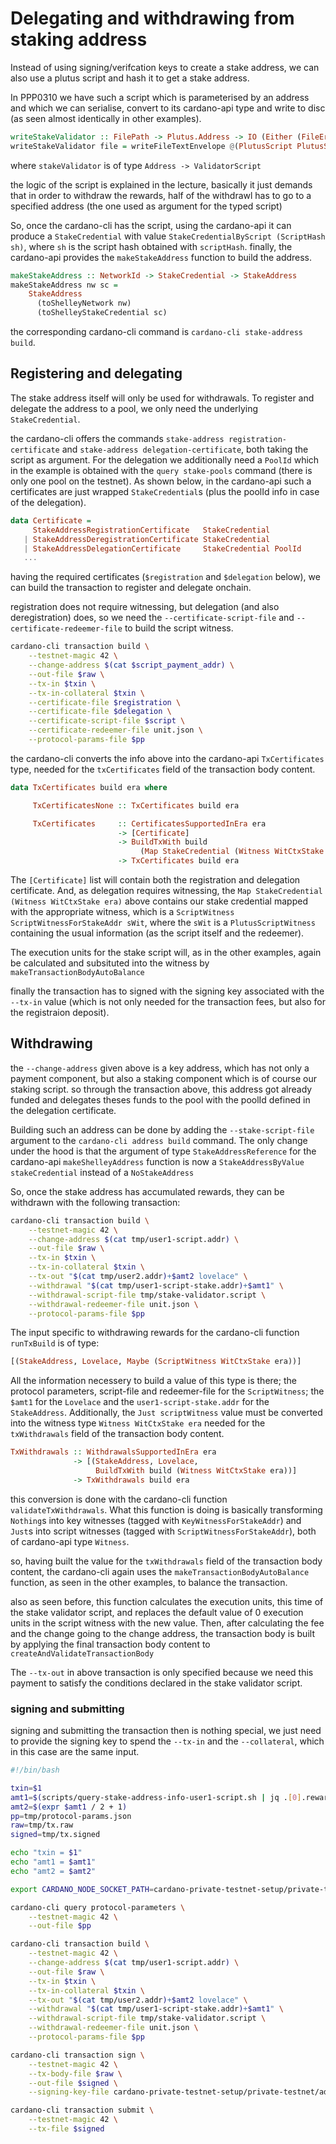 # Delegating and withdrawing from staking address

Instead of using signing/verifcation keys to create a stake address, we can also use a plutus script and hash it to get a stake address.

In PPP0310 we have such a script which is parameterised by an address and which we can serialise, convert to its cardano-api type and write to disc (as seen almost identically in other examples).

```haskell
writeStakeValidator :: FilePath -> Plutus.Address -> IO (Either (FileError ()) ())
writeStakeValidator file = writeFileTextEnvelope @(PlutusScript PlutusScriptV1) file Nothing . PlutusScriptSerialised . SBS.toShort . LBS.toStrict . serialise . Plutus.getStakeValidator . stakeValidator
```
where `stakeValidator` is of type `Address -> ValidatorScript`

the logic of the script is explained in the lecture, basically it just demands that in order to withdraw the rewards, half of the withdrawl has to go to a specified address (the one used as argument for the typed script)

So, once the cardano-cli has the script, using the cardano-api it can produce a `StakeCredential` with value `StakeCredentialByScript (ScriptHash sh)`, where `sh` is the script hash obtained with `scriptHash`.
finally, the cardano-api provides the `makeStakeAddress` function to build the address.

```haskell
makeStakeAddress :: NetworkId -> StakeCredential -> StakeAddress
makeStakeAddress nw sc =
    StakeAddress
      (toShelleyNetwork nw)
      (toShelleyStakeCredential sc)
```

the corresponding cardano-cli command is `cardano-cli stake-address build`.

## Registering and delegating

The stake address itself will only be used for withdrawals. To register and delegate the address to a pool, we only need the underlying `StakeCredential`.

the cardano-cli offers the commands `stake-address registration-certificate` and `stake-address delegation-certificate`, both taking the script as argument. For the delegation we additionally need a `PoolId` which in the example is obtained with the `query stake-pools` command (there is only one pool on the testnet).
As shown below, in the cardano-api such a certificates are just wrapped `StakeCredential`s (plus the poolId info in case of the delegation).

```haskell
data Certificate =
     StakeAddressRegistrationCertificate   StakeCredential
   | StakeAddressDeregistrationCertificate StakeCredential
   | StakeAddressDelegationCertificate     StakeCredential PoolId
   ...
```

having the required certificates (`$registration` and `$delegation` below), we can build the transaction to register and delegate onchain.

registration does not require witnessing, but delegation (and also deregistration) does, so we need the `--certificate-script-file` and `--certificate-redeemer-file` to build the script witness.

```bash
cardano-cli transaction build \
    --testnet-magic 42 \
    --change-address $(cat $script_payment_addr) \
    --out-file $raw \
    --tx-in $txin \
    --tx-in-collateral $txin \
    --certificate-file $registration \
    --certificate-file $delegation \
    --certificate-script-file $script \
    --certificate-redeemer-file unit.json \
    --protocol-params-file $pp
```

the cardano-cli converts the info above into the cardano-api `TxCertificates` type, needed for the `txCertificates` field of the transaction body content.

```haskell
data TxCertificates build era where

     TxCertificatesNone :: TxCertificates build era

     TxCertificates     :: CertificatesSupportedInEra era
                        -> [Certificate]
                        -> BuildTxWith build
                             (Map StakeCredential (Witness WitCtxStake era))
                        -> TxCertificates build era
```

The `[Certificate]` list will contain both the registration and delegation certificate. And, as delegation requires witnessing, the `Map StakeCredential (Witness WitCtxStake era)` above contains our stake credential mapped with the appropriate witness, which is a `ScriptWitness ScriptWitnessForStakeAddr sWit`, where the `sWit` is a `PlutusScriptWitness` containing the usual information (as the script itself and the redeemer).

The execution units for the stake script will, as in the other examples, again be calculated and subsituted into the witness by `makeTransactionBodyAutoBalance`

finally the transaction has to signed with the signing key associated with the `--tx-in` value (which is not only needed for the transaction fees, but also for the registraion deposit). 

## Withdrawing

the `--change-address` given above is a key address, which has not only a payment component, but also a staking component which is of course our staking script.
so through the transaction above, this address got already funded and delegates theses funds to the pool with the poolId defined in the delegation certificate.

Building such an address can be done by adding the `--stake-script-file` argument to the `cardano-cli address build` command.
The only change under the hood is that the argument of type `StakeAddressReference` for the cardano-api `makeShelleyAddress` function is now a `StakeAddressByValue stakeCredential` instead of a `NoStakeAddress`

So, once the stake address has accumulated rewards, they can be withdrawn with the following transaction:

```bash
cardano-cli transaction build \
    --testnet-magic 42 \
    --change-address $(cat tmp/user1-script.addr) \
    --out-file $raw \
    --tx-in $txin \
    --tx-in-collateral $txin \
    --tx-out "$(cat tmp/user2.addr)+$amt2 lovelace" \
    --withdrawal "$(cat tmp/user1-script-stake.addr)+$amt1" \
    --withdrawal-script-file tmp/stake-validator.script \
    --withdrawal-redeemer-file unit.json \
    --protocol-params-file $pp
```

The input specific to withdrawing rewards for the cardano-cli function `runTxBuild` is of type:
 
```haskell
[(StakeAddress, Lovelace, Maybe (ScriptWitness WitCtxStake era))]
```

All the information necessery to build a value of this type is there; the protocol parameters, script-file and redeemer-file for the `ScriptWitness`; the `$amt1` for the `Lovelace` and the `user1-script-stake.addr` for the `StakeAddress`.
Additionally, the `Just scriptWitness` value must be converted into the witness type `Witness WitCtxStake era` needed for the `txWithdrawals` field of the transaction body content. 

```haskell
TxWithdrawals :: WithdrawalsSupportedInEra era
              -> [(StakeAddress, Lovelace,
                   BuildTxWith build (Witness WitCtxStake era))]
              -> TxWithdrawals build era
```

this conversion is done with the cardano-cli function `validateTxWithdrawals`. What this function is doing is basically transforming `Nothing`s into key witnesses (tagged with `KeyWitnessForStakeAddr`) and `Just`s into script witnesses (tagged with `ScriptWitnessForStakeAddr`), both of cardano-api type `Witness`.

so, having built the value for the `txWithdrawals` field of the transaction body content, the cardano-cli again uses the `makeTransactionBodyAutoBalance` function, as seen in the other examples, to balance the transaction.

also as seen before, this function calculates the execution units, this time of the stake validator script, and replaces the default value of 0 execution units in the script witness with the new value. Then, after calculating the fee and the change going to the change address, the transaction body is built by applying the final transaction body content to `createAndValidateTransactionBody` 

The `--tx-out` in above transaction is only specified because we need this payment to satisfy the conditions declared in the stake validator script.

### signing and submitting

signing and submitting the transaction then is nothing special, we just need to provide the signing key to spend the `--tx-in` and the `--collateral`, which in this case are the same input.

```bash
#!/bin/bash

txin=$1
amt1=$(scripts/query-stake-address-info-user1-script.sh | jq .[0].rewardAccountBalance)
amt2=$(expr $amt1 / 2 + 1)
pp=tmp/protocol-params.json
raw=tmp/tx.raw
signed=tmp/tx.signed

echo "txin = $1"
echo "amt1 = $amt1"
echo "amt2 = $amt2"

export CARDANO_NODE_SOCKET_PATH=cardano-private-testnet-setup/private-testnet/node-bft1/node.sock

cardano-cli query protocol-parameters \
    --testnet-magic 42 \
    --out-file $pp

cardano-cli transaction build \
    --testnet-magic 42 \
    --change-address $(cat tmp/user1-script.addr) \
    --out-file $raw \
    --tx-in $txin \
    --tx-in-collateral $txin \
    --tx-out "$(cat tmp/user2.addr)+$amt2 lovelace" \
    --withdrawal "$(cat tmp/user1-script-stake.addr)+$amt1" \
    --withdrawal-script-file tmp/stake-validator.script \
    --withdrawal-redeemer-file unit.json \
    --protocol-params-file $pp

cardano-cli transaction sign \
    --testnet-magic 42 \
    --tx-body-file $raw \
    --out-file $signed \
    --signing-key-file cardano-private-testnet-setup/private-testnet/addresses/user1.skey

cardano-cli transaction submit \
    --testnet-magic 42 \
    --tx-file $signed
```

